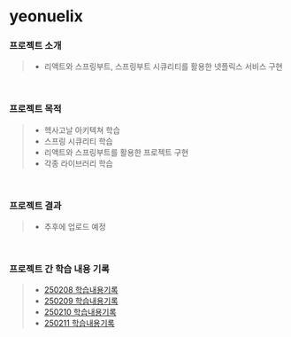 # yeonuelix


### 프로젝트 소개
> - 리액트와 스프링부트, 스프링부트 시큐리티를 활용한 넷플릭스 서비스 구현 

<br>

### 프로젝트 목적
> - 헥사고날 아키텍쳐 학습
> - 스프링 시큐리티 학습
> - 리액트와 스프링부트를 활용한 프로젝트 구현 
> - 각종 라이브러리 학습 


<br>

### 프로젝트 결과 
> - 추후에 업로드 예정


<br>

### 프로젝트 간 학습 내용 기록
> - [250208 학습내용기록](0study/250208.md) 
> - [250209 학습내용기록](0study/250209.md)
> - [250210 학습내용기록](0study/250210.md)
> - [250211 학습내용기록](0study/250211.md)